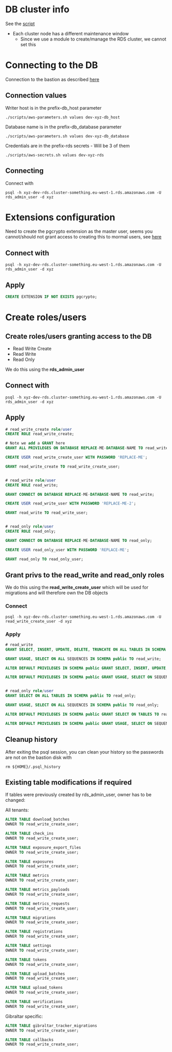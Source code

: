 # DB cluster info
See the [script](../scripts/report-rds-cluster-key-attributes.sh)
- Each cluster node has a different maintenance window
	- Since we use a module to create/manage the RDS cluster, we cannot set this



# Connecting to the DB
Connection to the bastion as described [here](./bastion.md)

## Connection values
Writer host is in the prefix-db_host parameter
```
./scripts/aws-parameters.sh values dev-xyz-db_host
```

Database name is in the prefix-db_database parameter
```
./scripts/aws-parameters.sh values dev-xyz-db_database
```

Credentials are in the prefix-rds secrets - Will be 3 of them
```
./scripts/aws-secrets.sh values dev-xyz-rds
```

## Connecting
Connect with
```
psql -h xyz-dev-rds.cluster-something.eu-west-1.rds.amazonaws.com -U rds_admin_user -d xyz
```



# Extensions configuration
Need to create the pgcrypto extension as the master user, seems you cannot/should not grant access to creating this to mormal users, see [here](https://dba.stackexchange.com/questions/175319/postgresql-enabling-extensions-without-super-user)

## Connect with
```
psql -h xyz-dev-rds.cluster-something.eu-west-1.rds.amazonaws.com -U rds_admin_user -d xyz
```

## Apply
```sql
CREATE EXTENSION IF NOT EXISTS pgcrypto;
```



# Create roles/users
## Create roles/users granting access to the DB
* Read Write Create
* Read Write
* Read Only

We do this using the **rds_admin_user**

## Connect with
```
psql -h xyz-dev-rds.cluster-something.eu-west-1.rds.amazonaws.com -U rds_admin_user -d xyz
```

## Apply
```sql
# read_write_create role/user
CREATE ROLE read_write_create;

# Note we add a GRANT here
GRANT ALL PRIVILEGES ON DATABASE REPLACE-ME-DATABASE-NAME TO read_write_create;

CREATE USER read_write_create_user WITH PASSWORD 'REPLACE-ME';

GRANT read_write_create TO read_write_create_user;


# read_write role/user
CREATE ROLE read_write;

GRANT CONNECT ON DATABASE REPLACE-ME-DATABASE-NAME TO read_write;

CREATE USER read_write_user WITH PASSWORD 'REPLACE-ME-2';

GRANT read_write TO read_write_user;


# read_only role/user
CREATE ROLE read_only;

GRANT CONNECT ON DATABASE REPLACE-ME-DATABASE-NAME TO read_only;

CREATE USER read_only_user WITH PASSWORD 'REPLACE-ME';

GRANT read_only TO read_only_user;
```

## Grant privs to the read_write and read_only roles
We do this using the **read_write_create_user** which will be used for migrations and will therefore own the DB objects

### Connect
```
psql -h xyz-dev-rds.cluster-something.eu-west-1.rds.amazonaws.com -U read_write_create_user -d xyz
```

### Apply
```sql
# read_write
GRANT SELECT, INSERT, UPDATE, DELETE, TRUNCATE ON ALL TABLES IN SCHEMA public TO read_write;

GRANT USAGE, SELECT ON ALL SEQUENCES IN SCHEMA public TO read_write;

ALTER DEFAULT PRIVILEGES IN SCHEMA public GRANT SELECT, INSERT, UPDATE, DELETE, TRUNCATE ON TABLES TO read_write;

ALTER DEFAULT PRIVILEGES IN SCHEMA public GRANT USAGE, SELECT ON SEQUENCES TO read_write;


# read_only role/user
GRANT SELECT ON ALL TABLES IN SCHEMA public TO read_only;

GRANT USAGE, SELECT ON ALL SEQUENCES IN SCHEMA public TO read_only;

ALTER DEFAULT PRIVILEGES IN SCHEMA public GRANT SELECT ON TABLES TO read_only;

ALTER DEFAULT PRIVILEGES IN SCHEMA public GRANT USAGE, SELECT ON SEQUENCES TO read_only;
```

## Cleanup history
After exiting the psql session, you can clean your history so the passwords are not on the bastion disk with
```
rm ${HOME}/.psql_history
```

## Existing table modifications if required
If tables were previously created by rds_admin_user, owner has to be changed:

All tenants:
```sql
ALTER TABLE download_batches
OWNER TO read_write_create_user;

ALTER TABLE check_ins
OWNER TO read_write_create_user;

ALTER TABLE exposure_export_files
OWNER TO read_write_create_user;

ALTER TABLE exposures
OWNER TO read_write_create_user;

ALTER TABLE metrics
OWNER TO read_write_create_user;

ALTER TABLE metrics_payloads
OWNER TO read_write_create_user;

ALTER TABLE metrics_requests
OWNER TO read_write_create_user;

ALTER TABLE migrations
OWNER TO read_write_create_user;

ALTER TABLE registrations
OWNER TO read_write_create_user;

ALTER TABLE settings
OWNER TO read_write_create_user;

ALTER TABLE tokens
OWNER TO read_write_create_user;

ALTER TABLE upload_batches
OWNER TO read_write_create_user;

ALTER TABLE upload_tokens
OWNER TO read_write_create_user;

ALTER TABLE verifications
OWNER TO read_write_create_user;
```

Gibraltar specific:

```sql
ALTER TABLE gibraltar_tracker_migrations
OWNER TO read_write_create_user;

ALTER TABLE callbacks
OWNER TO read_write_create_user;
```

